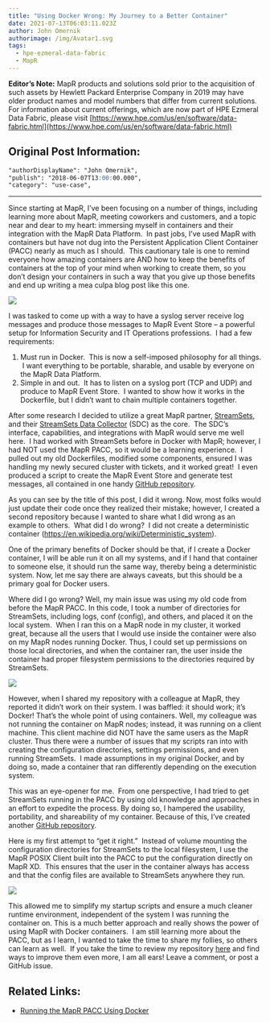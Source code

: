 ```yaml
---
title: "Using Docker Wrong: My Journey to a Better Container"
date: 2021-07-13T06:03:11.023Z
author: John Omernik
authorimage: /img/Avatar1.svg
tags:
  - hpe-ezmeral-data-fabric
  - MapR
---
```

**Editor’s Note:** MapR products and solutions sold prior to the acquisition of such assets by Hewlett Packard Enterprise Company in 2019 may have older product names and model numbers that differ from current solutions. For information about current offerings, which are now part of HPE Ezmeral Data Fabric, please visit [https://www.hpe.com/us/en/software/data-fabric.html](https://www.hpe.com/us/en/software/data-fabric.html)

## Original Post Information:

```markdown
"authorDisplayName": "John Omernik",
"publish": "2018-06-07T13:00:00.000",
"category": "use-case",
```
---

Since starting at MapR, I’ve been focusing on a number of things, including learning more about MapR, meeting coworkers and customers, and a topic near and dear to my heart: immersing myself in containers and their integration with the MapR Data Platform.  In past jobs, I’ve used MapR with containers but have not dug into the Persistent Application Client Container (PACC) nearly as much as I should.  This cautionary tale is one to remind everyone how amazing containers are AND how to keep the benefits of containers at the top of your mind when working to create them, so you don’t design your containers in such a way that you give up those benefits and end up writing a mea culpa blog post like this one.  

![](/img/container-wide.jpg)

I was tasked to come up with a way to have a syslog server receive log messages and produce those messages to MapR Event Store – a powerful setup for Information Security and IT Operations professions.  I had a few requirements:

1. Must run in Docker.  This is now a self-imposed philosophy for all things.  I want everything to be portable, sharable, and usable by everyone on the MapR Data Platform.
2. Simple in and out.  It has to listen on a syslog port (TCP and UDP) and produce to MapR Event Store.  I wanted to show how it works in the Dockerfile, but I didn’t want to chain multiple containers together.

After some research I decided to utilize a great MapR partner, [StreamSets](https://streamsets.com/), and their [StreamSets Data Collector](https://streamsets.com/products/sdc) (SDC) as the core.  The SDC’s interface, capabilities, and integrations with MapR would serve me well here.  I had worked with StreamSets before in Docker with MapR; however, I had NOT used the MapR PACC, so it would be a learning experience.  I pulled out my old Dockerfiles, modified some components, ensured I was handling my newly secured cluster with tickets, and it worked great!  I even produced a script to create the MapR Event Store and generate test messages, all contained in one handy [GitHub repository](https://github.com/johnomernik/maprssss_wrong).

As you can see by the title of this post, I did it wrong. Now, most folks would just update their code once they realized their mistake; however, I created a second repository because I wanted to share what I did wrong as an example to others.  What did I do wrong?  I did not create a deterministic container (<https://en.wikipedia.org/wiki/Deterministic_system>).  

One of the primary benefits of Docker should be that, if I create a Docker container, I will be able run it on all my systems, and if I hand that container to someone else, it should run the same way, thereby being a deterministic system. Now, let me say there are always caveats, but this should be a primary goal for Docker users.

Where did I go wrong? Well, my main issue was using my old code from before the MapR PACC. In this code, I took a number of directories for StreamSets, including logs, conf (config), and others, and placed it on the local system.  When I ran this on a MapR node in my cluster, it worked great, because all the users that I would use inside the container were also on my MapR nodes running Docker. Thus, I could set up permissions on those local directories, and when the container ran, the user inside the container had proper filesystem permissions to the directories required by StreamSets.

![](/img/docker-host.png)

However, when I shared my repository with a colleague at MapR, they reported it didn’t work on their system. I was baffled: it should work; it’s Docker! That’s the whole point of using containers. Well, my colleague was not running the container on MapR nodes; instead, it was running on a client machine. This client machine did NOT have the same users as the MapR cluster. Thus there were a number of issues that my scripts ran into with creating the configuration directories, settings permissions, and even running StreamSets.  I made assumptions in my original Docker, and by doing so, made a container that ran differently depending on the execution system.

This was an eye-opener for me.  From one perspective, I had tried to get StreamSets running in the PACC by using old knowledge and approaches in an effort to expedite the process. By doing so, I hampered the usability, portability, and shareability of my container. Because of this, I’ve created another [GitHub repository](https://github.com/johnomernik/maprssss).

Here is my first attempt to “get it right.”  Instead of volume mounting the configuration directories for StreamSets to the local filesystem, I use the MapR POSIX Client built into the PACC to put the configuration directly on MapR XD.  This ensures that the user in the container always has access and that the config files are available to StreamSets anywhere they run.  

![](/img/docker-host-2.png)

This allowed me to simplify my startup scripts and ensure a much cleaner runtime environment, independent of the system I was running the container on. This is a much better approach and really shows the power of using MapR with Docker containers.  I am still learning more about the PACC, but as I learn, I wanted to take the time to share my follies, so others can learn as well.  If you take the time to review my repository [here](https://github.com/johnomernik/maprssss) and find ways to improve them even more, I am all ears! Leave a comment, or post a GitHub issue.

## Related Links:

* [Running the MapR PACC Using Docker](https://docs.datafabric.hpe.com/62/AdvancedInstallation/RunningtheMapRPACC.html)